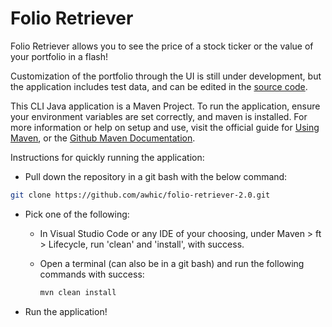# Folio Retriever
Folio Retriever allows you to see the price of a stock ticker or the value of your portfolio in a flash!

Customization of the portfolio through the UI is still under development, but the application includes test data, and can be edited in the [source code](https://github.com/awhic/folio-retriever/blob/main/src/main/java/quicker/ticker/FolioRetriever.java).

This CLI Java application is a Maven Project. To run the application, ensure your environment variables are set correctly, and maven is installed. For more information or help on setup and use, visit the official guide for [Using Maven](https://maven.apache.org/), or the [Github Maven Documentation](https://github.com/apache/maven/blob/master/README.md).

Instructions for quickly running the application:
- Pull down the repository in a git bash with the below command:

 ```bash
 git clone https://github.com/awhic/folio-retriever-2.0.git
 ```
- Pick one of the following:
  - In Visual Studio Code or any IDE of your choosing, under Maven > ft > Lifecycle, run 'clean' and 'install', with success.
  - Open a terminal (can also be in a git bash) and run the following commands with success:
  
      ```bash
      mvn clean install
      ```
- Run the application!
